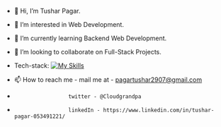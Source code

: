 - 👋 Hi, I’m Tushar Pagar.
- 👀 I’m interested in Web Development.
- 🌱 I’m currently learning Backend Web Development.
- 💞️ I’m looking to collaborate on Full-Stack Projects.
- Tech-stack:
 [![My Skills](https://skillicons.dev/icons?i=js,nodejs,expressjs,git,sql,mongodb)](https://skillicons.dev)


- 📫 How to reach me - mail me at - pagartushar2907@gmail.com
-                      twitter - @Cloudgrandpa
-                      linkedIn - https://www.linkedin.com/in/tushar-pagar-053491221/ 

<!---
SCAR747/SCAR747 is a ✨ special ✨ repository because its `README.md` (this file) appears on your GitHub profile.
You can click the Preview link to take a look at your changes.
--->
